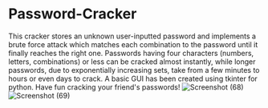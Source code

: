 # Password-Cracker
This cracker stores an unknown user-inputted password and implements a brute force attack which matches each combination to the password until it finally reaches the right one.
Passwords having four characters (numbers, letters, combinations) or less can be cracked almost instantly, while longer passwords, due to exponentially increasing sets, take from a few minutes to hours or even days to crack.
A basic GUI has been created using tkinter for python. Have fun cracking your friend's passwords!
![Screenshot (68)](https://github.com/user-attachments/assets/0e1f5ac2-0e09-4c18-b2ea-6345c0a15579)
![Screenshot (69)](https://github.com/user-attachments/assets/7864f5db-e916-4d73-a023-530f096e0c7f)

